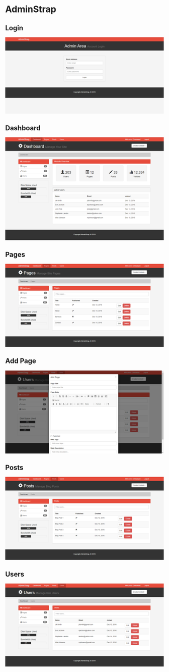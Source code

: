 # AdminStrap
## Login
<img src="screenshots/adminstrap-login.png">

## Dashboard
<img src="screenshots/adminstrap-dashboard.png">

## Pages
<img src="screenshots/adminstrap-pages.png">

## Add Page
<img src="screenshots/adminstrap-add-page.png">

## Posts
<img src="screenshots/adminstrap-posts.png">

## Users
<img src="screenshots/adminstrap-users.png">